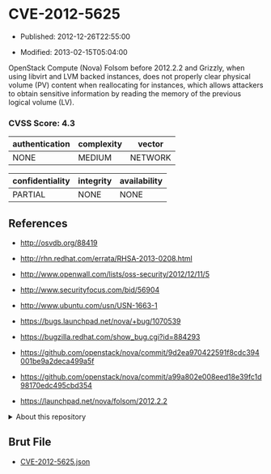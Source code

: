 # CVE-2012-5625

- Published: 2012-12-26T22:55:00

- Modified: 2013-02-15T05:04:00

OpenStack Compute (Nova) Folsom before 2012.2.2 and Grizzly, when using libvirt and LVM backed instances, does not properly clear physical volume (PV) content when reallocating for instances, which allows attackers to obtain sensitive information by reading the memory of the previous logical volume (LV).

### CVSS Score: **4.3**

| authentication | complexity | vector |
| --- | --- | --- |
| NONE | MEDIUM | NETWORK |

| confidentiality | integrity | availability |
| --- | --- | --- |
| PARTIAL | NONE | NONE |

## References

* http://osvdb.org/88419

* http://rhn.redhat.com/errata/RHSA-2013-0208.html

* http://www.openwall.com/lists/oss-security/2012/12/11/5

* http://www.securityfocus.com/bid/56904

* http://www.ubuntu.com/usn/USN-1663-1

* https://bugs.launchpad.net/nova/+bug/1070539

* https://bugzilla.redhat.com/show_bug.cgi?id=884293

* https://github.com/openstack/nova/commit/9d2ea970422591f8cdc394001be9a2deca499a5f

* https://github.com/openstack/nova/commit/a99a802e008eed18e39fc1d98170edc495cbd354

* https://launchpad.net/nova/folsom/2012.2.2

<details>
<summary>About this repository</summary> 

  This repository is part of the project [Live Hack CVE](https://github.com/Live-Hack-CVE). Main website can be found [www.live-hack.org](https://www.live-hack.org) 
  
  Made by [Sn0wAlice](https://github.com/Sn0wAlice) for the people that care about security and need to have a feed of the latest CVEs. Hope you enjoy it, don't forget to star the repo and follow me on [Twitter](https://twitter.com/Sn0wAlice) and [Github](https://github.com/Sn0wAlice). And that is my [personnal website](https://www.alice-snow.me/)

  - [Home Page](https://github.com/Live-Hack-CVE)
  - [Framework](https://github.com/Live-Hack-CVE/cve-framework)
  - [CVE database](https://github.com/Live-Hack-CVE/full_database)
  - [Changelog](https://github.com/Live-Hack-CVE/Changelog)
</details>

## Brut File

* [CVE-2012-5625.json](https://raw.githubusercontent.com/Live-Hack-CVE/full_database/main/cves/2012/CVE-2012-5625.json)


